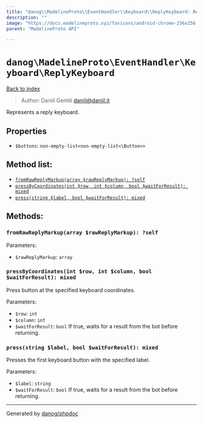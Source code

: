 ```yaml
---
title: "danog\\MadelineProto\\EventHandler\\Keyboard\\ReplyKeyboard: Represents a reply keyboard."
description: ""
image: "https://docs.madelineproto.xyz/favicons/android-chrome-256x256.png"
parent: "MadelineProto API"

---
```

# `danog\MadelineProto\EventHandler\Keyboard\ReplyKeyboard`
[Back to index](../../../../index.html)

> Author: Daniil Gentili <daniil@daniil.it>  
  

Represents a reply keyboard.  



## Properties
* `$buttons`: `non-empty-list<non-empty-list<\Button>>` 

## Method list:
* [`fromRawReplyMarkup(array $rawReplyMarkup): ?self`](#fromrawreplymarkup-array-rawreplymarkup-self)
* [`pressByCoordinates(int $row, int $column, bool $waitForResult): mixed`](#pressbycoordinates-int-row-int-column-bool-waitforresult-mixed)
* [`press(string $label, bool $waitForResult): mixed`](#press-string-label-bool-waitforresult-mixed)

## Methods:
### `fromRawReplyMarkup(array $rawReplyMarkup): ?self`




Parameters:

* `$rawReplyMarkup`: `array`   



### `pressByCoordinates(int $row, int $column, bool $waitForResult): mixed`

Press button at the specified keyboard coordinates.


Parameters:

* `$row`: `int`   
* `$column`: `int`   
* `$waitForResult`: `bool` If true, waits for a result from the bot before returning.  



### `press(string $label, bool $waitForResult): mixed`

Presses the first keyboard button with the specified label.


Parameters:

* `$label`: `string`   
* `$waitForResult`: `bool` If true, waits for a result from the bot before returning.  



---
Generated by [danog/phpdoc](https://phpdoc.daniil.it)
